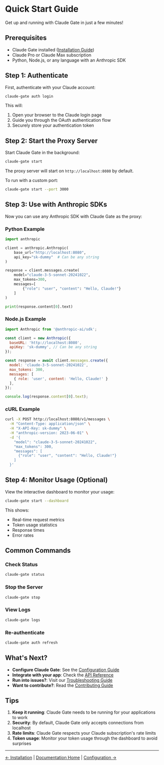 # Quick Start Guide

Get up and running with Claude Gate in just a few minutes!

## Prerequisites

- Claude Gate installed ([Installation Guide](./installation.md))
- Claude Pro or Claude Max subscription
- Python, Node.js, or any language with an Anthropic SDK

## Step 1: Authenticate

First, authenticate with your Claude account:

```bash
claude-gate auth login
```

This will:
1. Open your browser to the Claude login page
2. Guide you through the OAuth authentication flow
3. Securely store your authentication token

## Step 2: Start the Proxy Server

Start Claude Gate in the background:

```bash
claude-gate start
```

The proxy server will start on `http://localhost:8080` by default.

To run with a custom port:

```bash
claude-gate start --port 3000
```

## Step 3: Use with Anthropic SDKs

Now you can use any Anthropic SDK with Claude Gate as the proxy:

### Python Example

```python
import anthropic

client = anthropic.Anthropic(
    base_url="http://localhost:8080",
    api_key="sk-dummy"  # Can be any string
)

response = client.messages.create(
    model="claude-3-5-sonnet-20241022",
    max_tokens=300,
    messages=[
        {"role": "user", "content": "Hello, Claude!"}
    ]
)

print(response.content[0].text)
```

### Node.js Example

```javascript
import Anthropic from '@anthropic-ai/sdk';

const client = new Anthropic({
  baseURL: 'http://localhost:8080',
  apiKey: 'sk-dummy', // Can be any string
});

const response = await client.messages.create({
  model: 'claude-3-5-sonnet-20241022',
  max_tokens: 300,
  messages: [
    { role: 'user', content: 'Hello, Claude!' }
  ],
});

console.log(response.content[0].text);
```

### cURL Example

```bash
curl -X POST http://localhost:8080/v1/messages \
  -H "Content-Type: application/json" \
  -H "X-API-Key: sk-dummy" \
  -H "anthropic-version: 2023-06-01" \
  -d '{
    "model": "claude-3-5-sonnet-20241022",
    "max_tokens": 300,
    "messages": [
      {"role": "user", "content": "Hello, Claude!"}
    ]
  }'
```

## Step 4: Monitor Usage (Optional)

View the interactive dashboard to monitor your usage:

```bash
claude-gate start --dashboard
```

This shows:
- Real-time request metrics
- Token usage statistics
- Response times
- Error rates

## Common Commands

### Check Status

```bash
claude-gate status
```

### Stop the Server

```bash
claude-gate stop
```

### View Logs

```bash
claude-gate logs
```

### Re-authenticate

```bash
claude-gate auth refresh
```

## What's Next?

- **Configure Claude Gate**: See the [Configuration Guide](./configuration.md)
- **Integrate with your app**: Check the [API Reference](../reference/api.md)
- **Run into issues?**: Visit our [Troubleshooting Guide](../guides/troubleshooting.md)
- **Want to contribute?**: Read the [Contributing Guide](../guides/contributing.md)

## Tips

1. **Keep it running**: Claude Gate needs to be running for your applications to work
2. **Security**: By default, Claude Gate only accepts connections from localhost
3. **Rate limits**: Claude Gate respects your Claude subscription's rate limits
4. **Token usage**: Monitor your token usage through the dashboard to avoid surprises

---

[← Installation](./installation.md) | [Documentation Home](../README.md) | [Configuration →](./configuration.md)